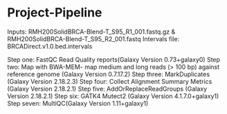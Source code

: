 # Project-Pipeline
Inputs: RMH200SolidBRCA-Blend-T_S95_R1_001.fastq.gz & RMH200SolidBRCA-Blend-T_S95_R2_001.fastq
Intervals file: BRCADirect.v1.0.bed.intervals

Step one: FastQC Read Quality reports(Galaxy Version 0.73+galaxy0)
Step two: Map with BWA-MEM- map medium and long reads (> 100 bp) against reference genome (Galaxy Version 0.7.17.2)
Step three: MarkDuplicates (Galaxy Version 2.18.2.3)
Step four: Collect Alignment Summary Metrics (Galaxy Version 2.18.2.1)
Step five: AddOrReplaceReadGroups (Galaxy Version 2.18.2.1)
Step six: GATK4 Mutect2 (Galaxy Version 4.1.7.0+galaxy1)
Step seven: MultiQC(Galaxy Version 1.11+galaxy1)
